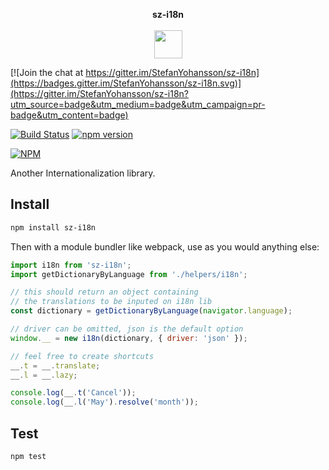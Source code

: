 <p align="center">
  <b>sz-i18n</b>
  <br><br>
  <img width="45" src="https://raw.githubusercontent.com/StefanYohansson/sz-dotfiles/master/8bheart.png">
</p>

[![Join the chat at https://gitter.im/StefanYohansson/sz-i18n](https://badges.gitter.im/StefanYohansson/sz-i18n.svg)](https://gitter.im/StefanYohansson/sz-i18n?utm_source=badge&utm_medium=badge&utm_campaign=pr-badge&utm_content=badge)

[![Build Status](https://travis-ci.org/StefanYohansson/sz-i18n.svg?branch=master)](https://travis-ci.org/StefanYohansson/sz-i18n) [![npm version](https://badge.fury.io/js/sz-i18n.svg)](https://badge.fury.io/js/sz-i18n)

[![NPM](https://nodei.co/npm/sz-i18n.png?downloads=true&stars=true)](https://nodei.co/npm/sz-i18n/)


Another Internationalization library.

## Install
```sh
npm install sz-i18n
```

Then with a module bundler like webpack, use as you would anything else:

```js
import i18n from 'sz-i18n';
import getDictionaryByLanguage from './helpers/i18n';

// this should return an object containing
// the translations to be inputed on i18n lib
const dictionary = getDictionaryByLanguage(navigator.language);

// driver can be omitted, json is the default option
window.__ = new i18n(dictionary, { driver: 'json' });

// feel free to create shortcuts
__.t = __.translate;
__.l = __.lazy;

console.log(__.t('Cancel'));
console.log(__.l('May').resolve('month'));
```

## Test
```sh
npm test
```
